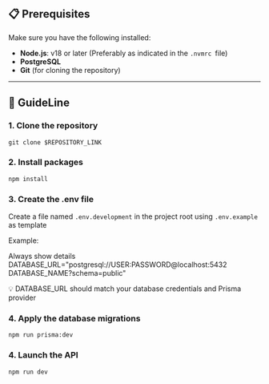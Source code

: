 ## 📋 Prerequisites
Make sure you have the following installed:
- **Node.js**: v18 or later (Preferably as indicated in the `.nvmrc `file)
- **PostgreSQL**
- **Git** (for cloning the repository)

---

## 🚀 GuideLine

### 1. Clone the repository
```
git clone $REPOSITORY_LINK
```

### 2. Install packages 
```
npm install
```

### 3. Create the .env file

Create a file named `.env.development` in the project root using `.env.example` as template

Example:

Always show details
DATABASE_URL="postgresql://USER:PASSWORD@localhost:5432 DATABASE_NAME?schema=public"

💡 DATABASE_URL should match your database credentials and Prisma provider

### 4. Apply the database migrations
```
npm run prisma:dev
```

### 4. Launch the API 
```
npm run dev
```
